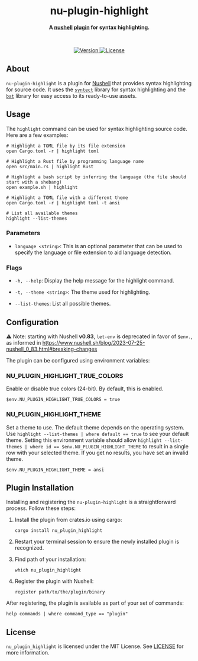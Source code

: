 <h1 align="center">nu-plugin-highlight</h1>
<p align="center">
  <b>
    A <a href="https://www.nushell.sh">nushell</a> 
    <a href="https://www.nushell.sh/book/plugins.html">plugin</a> for syntax 
    highlighting.
  </b>
</p>

<br>

<p align="center">
  <a href="https://crates.io/crates/nu-plugin-highlight">
    <img alt="Version" src="https://img.shields.io/crates/v/nu-plugin-highlight?style=for-the-badge"/>
  </a>
  <a href="https://github.com/cptpiepmatz/nu-plugin-highlight/blob/main/LICENSE">
    <img alt="License" src="https://img.shields.io/crates/l/nu-plugin-highlight?style=for-the-badge"/>  
  </a>
</p>

## About
`nu-plugin-highlight` is a plugin for [Nushell](https://www.nushell.sh) that 
provides syntax highlighting for source code. 
It uses the [`syntect`](https://crates.io/crates/syntect) library for syntax 
highlighting and the [`bat`](https://crates.io/crates/bat) library for easy 
access to its ready-to-use assets.

## Usage
The `highlight` command can be used for syntax highlighting source code. 
Here are a few examples:
```nushell 
# Highlight a TOML file by its file extension
open Cargo.toml -r | highlight toml

# Highlight a Rust file by programming language name
open src/main.rs | highlight Rust

# Highlight a bash script by inferring the language (the file should start with a shebang)
open example.sh | highlight

# Highlight a TOML file with a different theme
open Cargo.toml -r | highlight toml -t ansi

# List all available themes
highlight --list-themes
```

### Parameters
- `language <string>`:
  This is an optional parameter that can be used to specify the language or file 
  extension to aid language detection.

### Flags
- `-h, --help`: 
  Display the help message for the highlight command.

- `-t, --theme <string>`: 
  The theme used for highlighting.

- `--list-themes`: 
  List all possible themes.

## Configuration
⚠️ Note: starting with Nushell **v0.83**, `let-env` is deprecated in favor of `$env.`, as informed in https://www.nushell.sh/blog/2023-07-25-nushell_0_83.html#breaking-changes

The plugin can be configured using environment variables:

### NU_PLUGIN_HIGHLIGHT_TRUE_COLORS
Enable or disable true colors (24-bit). 
By default, this is enabled.
```nushell
$env.NU_PLUGIN_HIGHLIGHT_TRUE_COLORS = true
```

### NU_PLUGIN_HIGHLIGHT_THEME
Set a theme to use.
The default theme depends on the operating system. 
Use `highlight --list-themes | where default == true` to see your default theme. 
Setting this environment variable should allow 
`highlight --list-themes | where id == $env.NU_PLUGIN_HIGHLIGHT_THEME` to result 
in a single row with your selected theme. 
If you get no results, you have set an invalid theme.
```nushell
$env.NU_PLUGIN_HIGHLIGHT_THEME = ansi
```

## Plugin Installation
Installing and registering the `nu-plugin-highlight` is a straightforward 
process. 
Follow these steps:

1. Install the plugin from crates.io using cargo:
    ```nushell
    cargo install nu_plugin_highlight
    ```

2. Restart your terminal session to ensure the newly installed plugin is recognized.

3. Find path of your installation:
    ```nushell
    which nu_plugin_highlight
    ```

4. Register the plugin with Nushell:
    ```nushell
    register path/to/the/plugin/binary
    ```

After registering, the plugin is available as part of your set of commands:

```nushell
help commands | where command_type == "plugin"
```

## License
`nu_plugin_highlight` is licensed under the MIT License. 
See [LICENSE](LICENSE) for more information.
